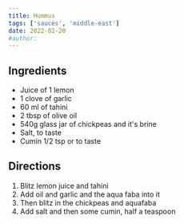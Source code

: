 ```yaml
---
title: Hummus
tags: ['sauces', 'middle-east']
date: 2022-02-20
#author:
---
```

<!-- - ⏲️ Prep time: 2 min
- 🍳 Cook time: 9 min
- 🍽️ Servings: 2 -->

## Ingredients
- Juice of 1 lemon
- 1 clove of garlic
- 60 ml of tahini
- 2 tbsp of olive oil
- 540g glass jar of chickpeas and it's brine
- Salt, to taste
- Cumin 1/2 tsp or to taste


## Directions
1. Blitz lemon juice and tahini
2. Add oil and garlic and the aqua faba into it
3. Then blitz in the chickpeas and aquafaba
4. Add salt and then some cumin, half a teaspoon